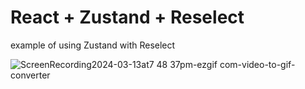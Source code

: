 # React + Zustand + Reselect

example of using Zustand with Reselect

![ScreenRecording2024-03-13at7 48 37pm-ezgif com-video-to-gif-converter](https://github.com/planninpoker/zustand-reselect-example/assets/130146317/75def08d-4b06-41bb-ab5d-fa3cde52e4d5)
